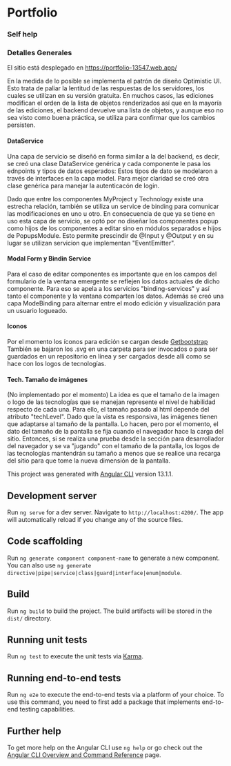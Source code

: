 # Portfolio

### Self help

### Detalles Generales

El sitio está desplegado en https://portfolio-13547.web.app/

En la medida de lo posible se implementa el patrón de diseño Optimistic UI. Esto trata de paliar la lentitud de las respuestas de los servidores, los cuales se utilizan en su versión gratuita.
En muchos casos, las ediciones modifican el orden de la lista de objetos renderizados así que en la mayoría de las ediciones, el backend devuelve una lista de objetos, y aunque eso no sea visto como buena práctica, se utiliza para confirmar que los cambios persisten.

#### DataService

Una capa de servicio se diseñó en forma similar a la del backend, es decir, se creó una clase DataService genérica y cada componente le pasa los ednpoints y tipos de datos esperados: Estos tipos de dato se modelaron a través de interfaces en la capa model.
Para mejor claridad se creó otra clase genérica para manejar la autenticacón de login.

Dado que entre los componentes MyProject y Technology existe una estrecha relación, también se utiliza un service de binding para comunicar las modificaciones en uno u otro.
En consecuencia de que ya se tiene en uso esta capa de servicio, se optó por no diseñar los componentes popup como hijos de los componentes a editar sino en módulos separados e hijos de PopupsModule. Esto permite prescindir de @Input y @Output y en su lugar se utilizan servicion que implementan "EventEmitter".

#### Modal Form y Bindin Service

Para el caso de editar componentes es importante que en los campos del formulario de la ventana emergente se reflejen los datos actuales de dicho componente. Para eso se apela a los servicios "binding-services" y así tanto el componente y la ventana comparten los datos.
 Además se creó una capa ModeBinding para alternar entre el modo edición y visualización para un usuario logueado.


#### Iconos

Por el momento los íconos para edición se cargan desde [Getbootstrap](https://icons.getbootstrap.com/)
También se bajaron los .svg en una carpeta para ser invocados o para ser guardados en un repositorio en línea y ser cargados desde allí como se hace con los logos de tecnologías.

#### Tech. Tamaño de imágenes

(No implementado por el momento)
La idea es que el tamaño de la imagen o logo de las tecnologías que se manejan represente el nivel de habilidad respecto de cada una. Para ello, el tamaño pasado al html depende del atributo "techLevel". Dado que la vista es responsiva, las imágenes tienen que adaptarse al tamaño de la pantalla. Lo hacen, pero por el momento, el dato del tamaño de la pantalla se fija cuando el navegador hace la carga del sitio. Entonces, si se realiza una prueba desde la sección para desarrollador del navegador y se va "jugando" con el tamaño de la pantalla, los logos de las tecnologías mantendrán su tamaño a menos que se realice una recarga del sitio para que tome la nueva dimensión de la pantalla.




This project was generated with [Angular CLI](https://github.com/angular/angular-cli) version 13.1.1.

## Development server

Run `ng serve` for a dev server. Navigate to `http://localhost:4200/`. The app will automatically reload if you change any of the source files.

## Code scaffolding

Run `ng generate component component-name` to generate a new component. You can also use `ng generate directive|pipe|service|class|guard|interface|enum|module`.

## Build

Run `ng build` to build the project. The build artifacts will be stored in the `dist/` directory.

## Running unit tests

Run `ng test` to execute the unit tests via [Karma](https://karma-runner.github.io).

## Running end-to-end tests

Run `ng e2e` to execute the end-to-end tests via a platform of your choice. To use this command, you need to first add a package that implements end-to-end testing capabilities.

## Further help

To get more help on the Angular CLI use `ng help` or go check out the [Angular CLI Overview and Command Reference](https://angular.io/cli) page.

